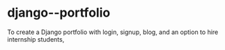 # django--portfolio
To create a Django portfolio with login, signup, blog, and an option to hire internship students,
